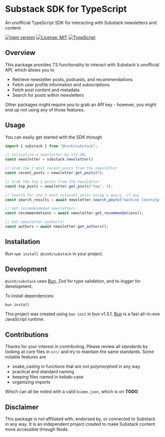 # Substack SDK for TypeScript

An unofficial TypeScript SDK for interacting with Substack newsletters and content.

[![npm version](https://badge.fury.io/js/@vznh%2Fsubstack.svg)](https://badge.fury.io/js/@vznh%2Fsubstack)
[![License: MIT](https://img.shields.io/badge/License-MIT-yellow.svg)](https://opensource.org/licenses/MIT)
[![TypeScript](https://img.shields.io/badge/TypeScript-Ready-blue.svg)](https://www.typescriptlang.org/)

## Overview

This package provides TS functionality to interact with Substack's unofficial API, which allows you to
- Retrieve newsletter posts, podcasts, and recommendations
- Fetch user profile information and subscriptions
- Fetch post content and metadata
- Search for posts within newsletters

Other packages might require you to grab an API key - however, you might end up not using any of those features. 

## Usage
You can easily get started with the SDK through
```typescript
import { substack } from "@vznh/substack";

// Initialize a newsletter by its URL
const newsletter = substack.newsletter()

// Grab the 5 most recent posts from the newsletter
const recent_posts = newsletter.get_posts(5);

// Grab the top 3 posts from the newsletter
const top_posts = newsletter.get_posts("top", 3);

// Search for the 3 most relevant posts using a query, if any
const search_results = await newsletter.search_posts("machine learning", 3);

// Get recommendeded newsletters
const recommendations = await newsletter.get_recommendations();

// Get newsletter author(s)
const authors = await newsletter.get_authors();
```

## Installation
Run `npm install @vznh/substack` in your project.

## Development

`@vznh/substack` uses [Bun](https://bun.com), Zod for type validation, and ts-logger for development.

To install dependencies:

```bash
bun install
```

This project was created using `bun init` in bun v1.3.1. [Bun](https://bun.com) is a fast all-in-one JavaScript runtime.

## Contributions
Thanks for your interest in contributing. Please review all standards by looking at core files in `src/` and try to maintain the same standards. Some notable features are
- snake_casing in functions that are not polymorphed in any way
- practical and standard naming
- keeping files named in kebab-case
- organizing imports

Which can all be noted with a valid `biome.json`, which is on **TODO**.

## Disclaimer
This package is not affiliated with, endorsed by, or connected to Substack in any way. It is an independent project created to make Substack content more accessible through Node.
